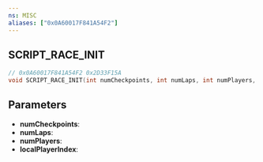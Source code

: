 ```yaml
---
ns: MISC
aliases: ["0x0A60017F841A54F2"]
---
```

## SCRIPT_RACE_INIT

```c
// 0x0A60017F841A54F2 0x2D33F15A
void SCRIPT_RACE_INIT(int numCheckpoints, int numLaps, int numPlayers, int localPlayerIndex);
```


## Parameters
* **numCheckpoints**: 
* **numLaps**: 
* **numPlayers**: 
* **localPlayerIndex**: 

